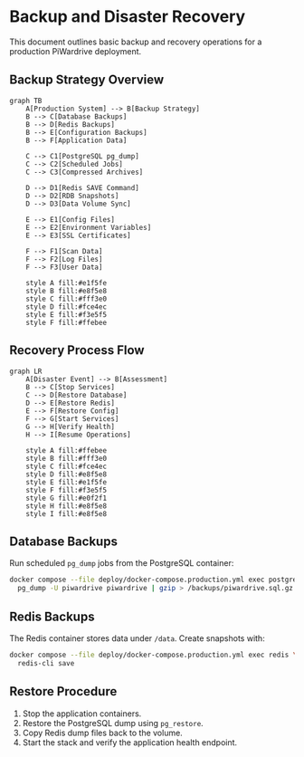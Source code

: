 # Backup and Disaster Recovery

This document outlines basic backup and recovery operations for a production
PiWardrive deployment.

## Backup Strategy Overview

```mermaid
graph TB
    A[Production System] --> B[Backup Strategy]
    B --> C[Database Backups]
    B --> D[Redis Backups]
    B --> E[Configuration Backups]
    B --> F[Application Data]
    
    C --> C1[PostgreSQL pg_dump]
    C --> C2[Scheduled Jobs]
    C --> C3[Compressed Archives]
    
    D --> D1[Redis SAVE Command]
    D --> D2[RDB Snapshots]
    D --> D3[Data Volume Sync]
    
    E --> E1[Config Files]
    E --> E2[Environment Variables]
    E --> E3[SSL Certificates]
    
    F --> F1[Scan Data]
    F --> F2[Log Files]
    F --> F3[User Data]
    
    style A fill:#e1f5fe
    style B fill:#e8f5e8
    style C fill:#fff3e0
    style D fill:#fce4ec
    style E fill:#f3e5f5
    style F fill:#ffebee
```

## Recovery Process Flow

```mermaid
graph LR
    A[Disaster Event] --> B[Assessment]
    B --> C[Stop Services]
    C --> D[Restore Database]
    D --> E[Restore Redis]
    E --> F[Restore Config]
    F --> G[Start Services]
    G --> H[Verify Health]
    H --> I[Resume Operations]
    
    style A fill:#ffebee
    style B fill:#fff3e0
    style C fill:#fce4ec
    style D fill:#e8f5e8
    style E fill:#e1f5fe
    style F fill:#f3e5f5
    style G fill:#e0f2f1
    style H fill:#e8f5e8
    style I fill:#e8f5e8
```

## Database Backups

Run scheduled `pg_dump` jobs from the PostgreSQL container:

```bash
docker compose --file deploy/docker-compose.production.yml exec postgres \
  pg_dump -U piwardrive piwardrive | gzip > /backups/piwardrive.sql.gz
```

## Redis Backups

The Redis container stores data under `/data`. Create snapshots with:

```bash
docker compose --file deploy/docker-compose.production.yml exec redis \
  redis-cli save
```

## Restore Procedure

1. Stop the application containers.
2. Restore the PostgreSQL dump using `pg_restore`.
3. Copy Redis dump files back to the volume.
4. Start the stack and verify the application health endpoint.
